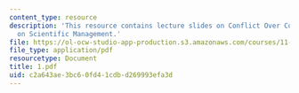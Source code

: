```yaml
---
content_type: resource
description: 'This resource contains lecture slides on Conflict Over Cougars: A Window
  on Scientific Management.'
file: https://ol-ocw-studio-app-production.s3.amazonaws.com/courses/11-959-reforming-natural-resources-governance-failings-of-scientific-rationalism-and-alternatives-for-building-common-ground-january-iap-2007/c2a643ae3bc60fd41cdbd269993efa3d_1.pdf
file_type: application/pdf
resourcetype: Document
title: 1.pdf
uid: c2a643ae-3bc6-0fd4-1cdb-d269993efa3d
---
```

